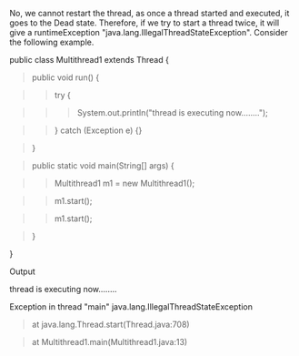 No, we cannot restart the thread, as once a thread started and executed,
it goes to the Dead state. Therefore, if we try to start a thread twice,
it will give a runtimeException
\"java.lang.IllegalThreadStateException\". Consider the following
example.

public class Multithread1 extends Thread {

>public void run() {

>>try {

>>>System.out.println(\"thread is executing now\...\.....\");

>>} catch (Exception e) {}

>}

>public static void main(String\[\] args) {

>>Multithread1 m1 = new Multithread1();

>>m1.start();

>>m1.start();

>}

}

Output

thread is executing now\...\.....

Exception in thread \"main\" java.lang.IllegalThreadStateException

>at java.lang.Thread.start(Thread.java:708)

>at Multithread1.main(Multithread1.java:13)
